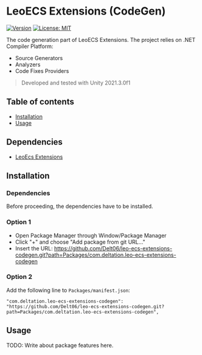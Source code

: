 #  LeoECS Extensions (CodeGen)

[![Version](https://img.shields.io/github/v/release/Delt06/leo-ecs-extensions-codegen?sort=semver)](https://github.com/Delt06/leo-ecs-extensions-codegen/releases)
[![License: MIT](https://img.shields.io/badge/License-MIT-yellow.svg)](https://opensource.org/licenses/MIT)

The code generation part of LeoECS Extensions.
The project relies on .NET Compiler Platform:
- Source Generators
- Analyzers
- Code Fixes Providers

> Developed and tested with Unity 2021.3.0f1

## Table of contents

- [Installation](#installation)
- [Usage](#usage)

## Dependencies

- [LeoEcs Extensions](https://github.com/Delt06/leo-ecs-extensions)

## Installation

### Dependencies

Before proceeding, the dependencies have to be installed.

### Option 1
- Open Package Manager through Window/Package Manager
- Click "+" and choose "Add package from git URL..."
- Insert the URL: https://github.com/Delt06/leo-ecs-extensions-codegen.git?path=Packages/com.deltation.leo-ecs-extensions-codegen

### Option 2  
Add the following line to `Packages/manifest.json`:
```
"com.deltation.leo-ecs-extensions-codegen": "https://github.com/Delt06/leo-ecs-extensions-codegen.git?path=Packages/com.deltation.leo-ecs-extensions-codegen",
```

## Usage

TODO: Write about package features here.

